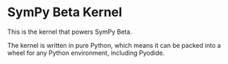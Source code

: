 # SymPy Beta Kernel
This is the kernel that powers SymPy Beta.

The kernel is written in pure Python, which means it can be packed into a wheel for any Python environment, including Pyodide.
